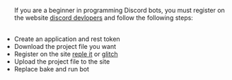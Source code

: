 <HTML>
  <HEAD>

    
  </HEAD>
<BODY>
<Ul>  <p>If you are a beginner in programming Discord bots, you must register on the website <a href="https://discord.com/developers/docs/intro"> discord devlopers</a> and follow the following steps:</p><br>

<LI>
  Create an application and rest token
</LI>
<Li>
  Download the project file you want
</Li>
<li>
Register on the site <a href="https://replit.com/~">reple it</a> or <a href="https://glitch.com/">glitch</a>
</li>
<li> 
Upload the project file to the site
</li>
<Li>
Replace bake and run bot</Li>





</Ul>

<STYLE>
BODY{
  BACKGROUND-IMAGE: URL(Picsart_24-05-16_20-56-54-582.jpg
);
}
</STYLE>
  
</BODY>
</HTML>
